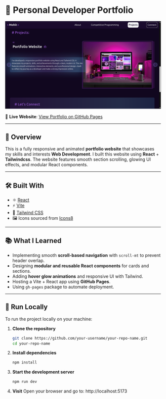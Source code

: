 # 💼 Personal Developer Portfolio

![Screenshot](./src/assets/Projects/portfolioWebsite.png)

🔗 **Live Website**: [View Portfolio on GitHub Pages](https://mohitjaint.github.io/Portfolio-Website)

---

## 📌 Overview

This is a fully responsive and animated **portfolio website** that showcases my skills and interests **Web Development**.
I built this website using **React** + **Tailwindcss**.
The website features smooth section scrolling, glowing UI effects, and modular React components.

---

## 🛠 Built With

- ⚛️ [React](https://reactjs.org/)
- ⚡ [Vite](https://vitejs.dev/)
- 🎨 [Tailwind CSS](https://tailwindcss.com/)
- 🖼️ Icons sourced from [Icons8](https://icons8.com)

---

## 📚 What I Learned

- Implementing smooth **scroll-based navigation** with `scroll-mt` to prevent header overlap.
- Designing **modular and reusable React components** for cards and sections.
- Adding **hover glow animations** and responsive UI with Tailwind.
- Hosting a Vite + React app using **GitHub Pages**.
- Using `gh-pages` package to automate deployment.

---

## 🚀 Run Locally

To run the project locally on your machine:

1. **Clone the repository**
   ```bash
   git clone https://github.com/your-username/your-repo-name.git
   cd your-repo-name
   ```
2. **Install dependencies**
   ```bash
   npm install
   ```
3. **Start the development server**
   ```bash
   npm run dev
   ```
4. **Visit**
   Open your browser and go to: http://localhost:5173
